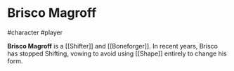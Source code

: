 # Brisco Magroff
#character #player 

**Brisco Magroff** is a [[Shifter]] and [[Boneforger]]. In recent years, Brisco has stopped Shifting, vowing to avoid using [[Shape]] entirely to change his form.